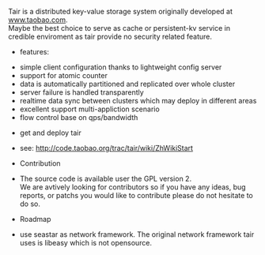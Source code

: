Tair is a distributed key-value storage system originally developed at www.taobao.com.  
Maybe the best choice to serve as cache or persistent-kv service in credible enviroment as tair provide no security related feature.

* features:

 - simple client configuration thanks to lightweight config server
 - support for atomic counter 
 - data is automatically partitioned and replicated over whole cluster
 - server failure is handled transparently
 - realtime data sync between clusters which may deploy in different areas
 - excellent support multi-appliction scenario
 - flow control base on qps/bandwidth

* get and deploy tair

 - see: http://code.taobao.org/trac/tair/wiki/ZhWikiStart 

* Contribution

 - The source code is available user the GPL version 2.   
   We are avtively looking for contributors so if you have any ideas, bug reports, or patchs you would like to contribute please do not hesitate to do so.

* Roadmap
 - use seastar as network framework. The original network framework tair uses is libeasy which is not opensource.
